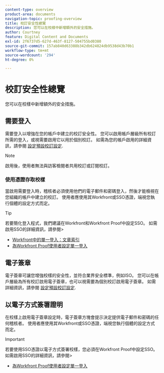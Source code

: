 ```yaml
---
content-type: overview
product-area: documents
navigation-topic: proofing-overview
title: 校訂安全性總覽
description: 您可以在校樣中新增額外的安全措施。
author: Courtney
feature: Digital Content and Documents
exl-id: 2f6737d5-627d-463f-8127-504755bd0380
source-git-commit: 157ab840d63388b342db624824db9538d43b70b1
workflow-type: tm+mt
source-wordcount: '294'
ht-degree: 0%

---
```


# 校訂安全性總覽

您可以在校樣中新增額外的安全措施。

## 需要登入

需要登入以增強在您的帳戶中建立的校訂安全性。 您可以啟用帳戶層級所有校訂所需的登入，或視需要啟用它以用於個別校訂。 如需為您的帳戶啟用的詳細資訊，請參閱 [設定預設校訂設定](/help/quicksilver/administration-and-setup/manage-workfront/configure-proofing/configure-default-proof-settings.md).

>[!NOTE]
>
>啟用後，使用者無法與訪客檢閱者共用校訂或訂閱校訂。

### 使用憑證存取校樣

當啟用需要登入時，稽核者必須使用他們的電子郵件和密碼登入，然後才能檢視在您組織的帳戶中建立的校訂。 使用者應使用其Workfront或SSO憑證，端視您執行個體的設定方式而定。

>[!TIP]
>
>若要簡化登入程式，我們建議在Workfront和Workfront Proof中設定SSO。 如需啟用SSO的詳細資訊，請參閱>
>* [Workfront中的單一登入：文章索引](../../../administration-and-setup/add-users/single-sign-on/single-sign-on.md)
>* [為Workfront Proof使用者設定單一登入](../../../workfront-proof/wp-acct-admin/account-settings/configure-sso-for-wp-users.md)
>

## 電子簽章

電子簽章可讓您增強校樣的安全性，並符合業界安全標準，例如ISO。 您可以在帳戶層級為所有校訂啟用電子簽章，也可以視需要為個別校訂啟用電子簽章。 如需詳細資訊，請參閱 [設定預設校訂設定](/help/quicksilver/administration-and-setup/manage-workfront/configure-proofing/configure-default-proof-settings.md).

## 以電子方式簽署證明

在校樣上啟用電子簽章設定時，電子簽章方塊會提示決定提供電子郵件和密碼的任何稽核者。 使用者應使用其Workfront或SSO憑證，端視您執行個體的設定方式而定。

>[!IMPORTANT]
>
>若要使用SSO憑證以電子方式簽署校樣，您必須在Workfront Proof中設定SSO。 如需啟用SSO的詳細資訊，請參閱>
>* [為Workfront Proof使用者設定單一登入](../../../workfront-proof/wp-acct-admin/account-settings/configure-sso-for-wp-users.md)
>
